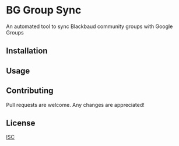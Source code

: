 # BG Group Sync

An automated tool to sync Blackbaud community groups with Google Groups

## Installation

## Usage

## Contributing

Pull requests are welcome. Any changes are appreciated!

## License

[ISC](https://choosealicense.com/licenses/isc/)
